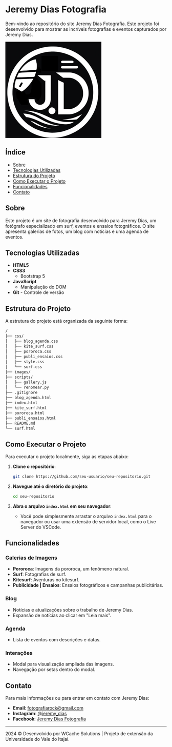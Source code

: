 
# Jeremy Dias Fotografia

Bem-vindo ao repositório do site Jeremy Dias Fotografia. Este projeto foi desenvolvido para mostrar as incríveis fotografias e eventos capturados por Jeremy Dias.

<img src="images/logo_2_v4.png" alt="Jeremy Dias Fotografia" width="300">

## Índice

- [Sobre](#sobre)
- [Tecnologias Utilizadas](#tecnologias-utilizadas)
- [Estrutura do Projeto](#estrutura-do-projeto)
- [Como Executar o Projeto](#como-executar-o-projeto)
- [Funcionalidades](#funcionalidades)
- [Contato](#contato)

## Sobre

Este projeto é um site de fotografia desenvolvido para Jeremy Dias, um fotógrafo especializado em surf, eventos e ensaios fotográficos. O site apresenta galerias de fotos, um blog com notícias e uma agenda de eventos.

## Tecnologias Utilizadas

- **HTML5**
- **CSS3**
  - Bootstrap 5
- **JavaScript**
  - Manipulação do DOM
- **Git** - Controle de versão

## Estrutura do Projeto

A estrutura do projeto está organizada da seguinte forma:

```
/
├── css/
│   ├── blog_agenda.css
│   ├── kite_surf.css
│   ├── pororoca.css
│   ├── publi_ensaios.css
│   ├── style.css
│   └── surf.css
├── images/
├── scripts/
│   ├── gallery.js
│   └── renomear.py
├── .gitignore
├── blog_agenda.html
├── index.html
├── kite_surf.html
├── pororoca.html
├── publi_ensaios.html
├── README.md
└── surf.html
```

## Como Executar o Projeto

Para executar o projeto localmente, siga as etapas abaixo:

1. **Clone o repositório**:
   ```bash
   git clone https://github.com/seu-usuario/seu-repositorio.git
   ```

2. **Navegue até o diretório do projeto**:
   ```bash
   cd seu-repositorio
   ```

3. **Abra o arquivo `index.html` em seu navegador**:
   - Você pode simplesmente arrastar o arquivo `index.html` para o navegador ou usar uma extensão de servidor local, como o Live Server do VSCode.

## Funcionalidades

### Galerias de Imagens

- **Pororoca**: Imagens da pororoca, um fenômeno natural.
- **Surf**: Fotografias de surf.
- **Kitesurf**: Aventuras no kitesurf.
- **Publicidade | Ensaios**: Ensaios fotográficos e campanhas publicitárias.

### Blog

- Notícias e atualizações sobre o trabalho de Jeremy Dias.
- Expansão de notícias ao clicar em "Leia mais".

### Agenda

- Lista de eventos com descrições e datas.

### Interações

- Modal para visualização ampliada das imagens.
- Navegação por setas dentro do modal.

## Contato

Para mais informações ou para entrar em contato com Jeremy Dias:

- **Email**: [fotografiarock@gmail.com](fotografiarock@gmail.com)
- **Instagram**: [@jeremy_dias](https://www.instagram.com/jeremydiasfotografia)
- **Facebook**: [Jeremy Dias Fotografia](https://www.facebook.com/jeremy.diasii)

---

2024 © Desenvolvido por WCache Solutions | Projeto de extensão da Universidade do Vale do Itajaí.
